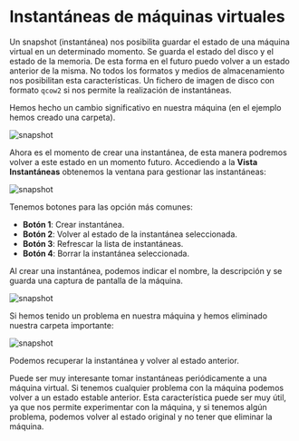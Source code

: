 # Instantáneas de máquinas virtuales

Un snapshot (instantánea) nos posibilita guardar el estado de una máquina virtual en un determinado momento. Se guarda el estado del disco y el estado de la memoria. De esta forma en el futuro puedo volver a un estado anterior de la misma. No todos los formatos y medios de almacenamiento nos posibilitan esta características. Un fichero de imagen de disco con formato `qcow2` si nos permite la realización de instantáneas.

Hemos hecho un cambio significativo en nuestra máquina (en el ejemplo hemos creado una carpeta). 

![snapshot](img/snapshot1.png)

Ahora es el momento de crear una instantánea, de esta manera podremos volver a este estado en un momento futuro. Accediendo a la **Vista Instantáneas** obtenemos la ventana para gestionar las instantáneas:

![snapshot](img/snapshot3.png)

Tenemos botones para las opción más comunes:

* **Botón 1**: Crear instantánea.
* **Botón 2**: Volver al estado de la instantánea seleccionada.
* **Botón 3**: Refrescar la lista de instantáneas.
* **Botón 4**: Borrar la instantánea seleccionada.

Al crear una instantánea, podemos indicar el nombre, la descripción y se guarda una captura de pantalla de la máquina.

![snapshot](img/snapshot4.png)


Si hemos tenido un problema en nuestra máquina y hemos eliminado nuestra carpeta importante:

![snapshot](img/snapshot2.png)

Podemos recuperar la instantánea y volver al estado anterior.

Puede ser muy interesante tomar instantáneas periódicamente a una máquina virtual. Si tenemos cualquier problema con la máquina podemos volver a un estado estable anterior.
Esta característica puede ser muy útil, ya que nos permite experimentar con la máquina, y si tenemos algún problema, podemos volver al estado original y no tener que eliminar la máquina.

